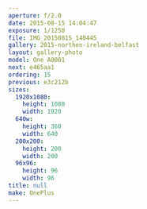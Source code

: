 ```yaml
---
aperture: f/2.0
date: 2015-08-15 14:04:47
exposure: 1/1250
file: IMG_20150815_140445
gallery: 2015-northen-ireland-belfast
layout: gallery-photo
model: One A0001
next: e465aa1
ordering: 15
previous: e3c212b
sizes:
  1920x1080:
    height: 1080
    width: 1920
  640w:
    height: 360
    width: 640
  200x200:
    height: 200
    width: 200
  96x96:
    height: 96
    width: 96
title: null
make: OnePlus
---
```

